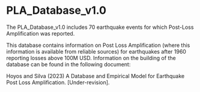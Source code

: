 # PLA_Database_v1.0
The PLA_Database_v1.0 includes 70 earthquake events for which Post-Loss Amplification was reported.

This database contains information on Post Loss Amplification (where this information is available from reliable sources) for earthquakes after 1960 reporting losses above 100M USD. Information on the building of the database can be found in the following document:

Hoyos and Silva (2023) A Database and Empirical Model for Earthquake Post Loss Amplification. [Under-revision].





